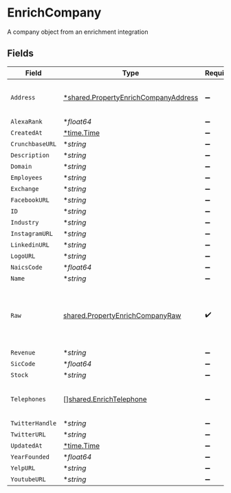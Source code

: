 # EnrichCompany

A company object from an enrichment integration


## Fields

| Field                                                                                              | Type                                                                                               | Required                                                                                           | Description                                                                                        |
| -------------------------------------------------------------------------------------------------- | -------------------------------------------------------------------------------------------------- | -------------------------------------------------------------------------------------------------- | -------------------------------------------------------------------------------------------------- |
| `Address`                                                                                          | [*shared.PropertyEnrichCompanyAddress](../../../pkg/models/shared/propertyenrichcompanyaddress.md) | :heavy_minus_sign:                                                                                 | The address of the company                                                                         |
| `AlexaRank`                                                                                        | **float64*                                                                                         | :heavy_minus_sign:                                                                                 | N/A                                                                                                |
| `CreatedAt`                                                                                        | [*time.Time](https://pkg.go.dev/time#Time)                                                         | :heavy_minus_sign:                                                                                 | N/A                                                                                                |
| `CrunchbaseURL`                                                                                    | **string*                                                                                          | :heavy_minus_sign:                                                                                 | N/A                                                                                                |
| `Description`                                                                                      | **string*                                                                                          | :heavy_minus_sign:                                                                                 | N/A                                                                                                |
| `Domain`                                                                                           | **string*                                                                                          | :heavy_minus_sign:                                                                                 | N/A                                                                                                |
| `Employees`                                                                                        | **string*                                                                                          | :heavy_minus_sign:                                                                                 | N/A                                                                                                |
| `Exchange`                                                                                         | **string*                                                                                          | :heavy_minus_sign:                                                                                 | N/A                                                                                                |
| `FacebookURL`                                                                                      | **string*                                                                                          | :heavy_minus_sign:                                                                                 | N/A                                                                                                |
| `ID`                                                                                               | **string*                                                                                          | :heavy_minus_sign:                                                                                 | N/A                                                                                                |
| `Industry`                                                                                         | **string*                                                                                          | :heavy_minus_sign:                                                                                 | N/A                                                                                                |
| `InstagramURL`                                                                                     | **string*                                                                                          | :heavy_minus_sign:                                                                                 | N/A                                                                                                |
| `LinkedinURL`                                                                                      | **string*                                                                                          | :heavy_minus_sign:                                                                                 | N/A                                                                                                |
| `LogoURL`                                                                                          | **string*                                                                                          | :heavy_minus_sign:                                                                                 | N/A                                                                                                |
| `NaicsCode`                                                                                        | **float64*                                                                                         | :heavy_minus_sign:                                                                                 | N/A                                                                                                |
| `Name`                                                                                             | **string*                                                                                          | :heavy_minus_sign:                                                                                 | N/A                                                                                                |
| `Raw`                                                                                              | [shared.PropertyEnrichCompanyRaw](../../../pkg/models/shared/propertyenrichcompanyraw.md)          | :heavy_check_mark:                                                                                 | The raw data returned by the integration for this company                                          |
| `Revenue`                                                                                          | **string*                                                                                          | :heavy_minus_sign:                                                                                 | N/A                                                                                                |
| `SicCode`                                                                                          | **float64*                                                                                         | :heavy_minus_sign:                                                                                 | N/A                                                                                                |
| `Stock`                                                                                            | **string*                                                                                          | :heavy_minus_sign:                                                                                 | N/A                                                                                                |
| `Telephones`                                                                                       | [][shared.EnrichTelephone](../../../pkg/models/shared/enrichtelephone.md)                          | :heavy_minus_sign:                                                                                 | An array of telephones for this company                                                            |
| `TwitterHandle`                                                                                    | **string*                                                                                          | :heavy_minus_sign:                                                                                 | N/A                                                                                                |
| `TwitterURL`                                                                                       | **string*                                                                                          | :heavy_minus_sign:                                                                                 | N/A                                                                                                |
| `UpdatedAt`                                                                                        | [*time.Time](https://pkg.go.dev/time#Time)                                                         | :heavy_minus_sign:                                                                                 | N/A                                                                                                |
| `YearFounded`                                                                                      | **float64*                                                                                         | :heavy_minus_sign:                                                                                 | N/A                                                                                                |
| `YelpURL`                                                                                          | **string*                                                                                          | :heavy_minus_sign:                                                                                 | N/A                                                                                                |
| `YoutubeURL`                                                                                       | **string*                                                                                          | :heavy_minus_sign:                                                                                 | N/A                                                                                                |